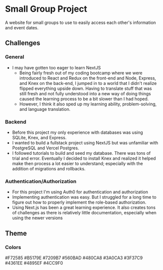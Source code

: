 # Small Group Project

A website for small groups to use to easily access each other's information and event dates.

## Challenges

### General

- I may have gotten too eager to learn NextJS
  - Being fairly fresh out of my coding bootcamp where we were introduced to React and Redux on the front-end and Node, Express, and Knex on the back-end, I jumped in to a world that I didn't realize flipped everything upside down. Having to translate stuff that was still fresh and not fully understood into a new way of doing things caused the learning process to be a bit slower than I had hoped.
  - However, I think it also sped up my learning ability, problem-solving, and language translation.

### Backend

- Before this project my only experience with databases was using SQLite, Knex, and Express.
- I wanted to build a fullstack project using NextJS but was unfamiliar with PostgreSQL and Vercel Postgres.
- I followed tutorials to build and seed my database. There was tons of trial and error. Eventually I decided to install Knex and realized it helped make then process a lot easier to understand; especially with the addition of migrations and rollbacks.

### Authentication/Authorization

- For this project I'm using Auth0 for authentication and authorization
- Implementing authentication was easy. But I struggled for a long time to figure out how to properly implement the role-based authorization.
- Using Next.js has been a great learning experience. It also creates tons of challenges as there is relatively little documentation, especially when using the newer versions

## Theme

### Colors

#F72585
#B5179E
#7209B7
#560BAD
#480CA8
#3A0CA3
#3F37C9
#4361EE
#4895EF
#4CC9F0
